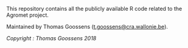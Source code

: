This repository contains all the publicly available R code related to the Agromet project.

Maintained by Thomas Goossens (t.goossens@cra.wallonie.be).

*Copyright : Thomas Goossens 2018*

